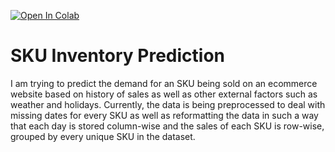 [![Open In Colab](https://colab.research.google.com/assets/colab-badge.svg)](https://colab.research.google.com/drive/1qIl619KUAgBG2nD1lZzUwwVBwgqiyfDV?usp=sharing)

# SKU Inventory Prediction
I am trying to predict the demand for an SKU being sold on an ecommerce website based on history of sales as well as other external factors such as weather and holidays. 
Currently, the data is being preprocessed to deal with missing dates for every SKU as well as reformatting the data in such a way that each day is stored column-wise and the sales of each SKU is row-wise, grouped by every unique SKU in the dataset.
